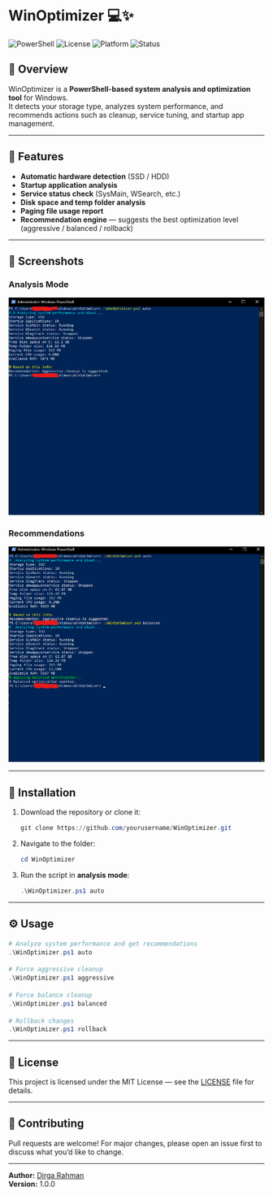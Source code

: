 # WinOptimizer 💻✨

![PowerShell](https://img.shields.io/badge/PowerShell-5.1%2B-blue.svg)
![License](https://img.shields.io/github/license/dirgarahman/WinOptimizer)
![Platform](https://img.shields.io/badge/Platform-Windows-green.svg)
![Status](https://img.shields.io/badge/Status-Active-success)

## 📌 Overview
WinOptimizer is a **PowerShell-based system analysis and optimization tool** for Windows.  
It detects your storage type, analyzes system performance, and recommends actions such as cleanup, service tuning, and startup app management.

---

## 🚀 Features
- **Automatic hardware detection** (SSD / HDD)
- **Startup application analysis**
- **Service status check** (SysMain, WSearch, etc.)
- **Disk space and temp folder analysis**
- **Paging file usage report**
- **Recommendation engine** — suggests the best optimization level (aggressive / balanced / rollback)

---

## 📸 Screenshots
### Analysis Mode
![Analysis Screenshot](images/analyze.png)

### Recommendations
![Recommendation Screenshot](images/cleaning.png)

---

## 📂 Installation
1. Download the repository or clone it:
   ```powershell
   git clone https://github.com/yourusername/WinOptimizer.git
   ```
2. Navigate to the folder:
   ```powershell
   cd WinOptimizer
   ```
3. Run the script in **analysis mode**:
   ```powershell
   .\WinOptimizer.ps1 auto
   ```

---

## ⚙️ Usage
```powershell
# Analyze system performance and get recommendations
.\WinOptimizer.ps1 auto

# Force aggressive cleanup
.\WinOptimizer.ps1 aggressive

# Force balance cleanup
.\WinOptimizer.ps1 balanced

# Rollback changes
.\WinOptimizer.ps1 rollback
```

---

## 📜 License
This project is licensed under the MIT License — see the [LICENSE](LICENSE) file for details.

---

## 🤝 Contributing
Pull requests are welcome! For major changes, please open an issue first to discuss what you’d like to change.

---

**Author:** [Dirga Rahman](https://github.com/dirgarahman)  
**Version:** 1.0.0
